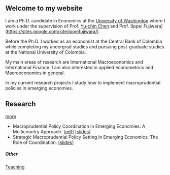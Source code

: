 ## Welcome to my website
I am a Ph.D. candidate in Economics at the [University of Washington](https://econ.washington.edu) where I work under the supervision of Prof. [Yu-chin Chen](http://faculty.washington.edu/yuchin/wordpress/) and Prof. [Ippei Fujiwara] (https://sites.google.com/site/ippeifujiwara/).

Before the Ph.D. I worked as an economist at the Central Bank of Colombia while completing my undergrad studies and pursuing post-graduate studies at the National University of Colombia.

My main areas of research are International Macroeconomics and International Finance. I am also interested in applied econometrics and Macroeconomics in general. 

In my current research projects I study how to implement macroprudential policies in emerging economies. 

## Research 
[more](./ResearchPage.html)

- Macroprudential Policy Coordination in Emerging Economies: A Multicountry Approach. \[[pdf](/files/papers/MaPToyStatic.pdf)\] \[[slides](/files/papers/MaPToySlidesApr15_GeneralExamCamiloGranados.pdf)\]
- Strategic Macroprudential Policy Setting in Emerging Economics: The Role of Coordination. \[[slides](/files/papers/MaPdynSlides_JulyWorkshop.pdf)\]

##### Other 
[Teaching](./otherpage.html)

